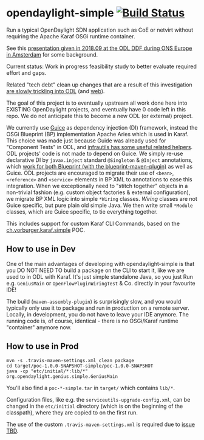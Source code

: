 # opendaylight-simple [![Build Status](https://travis-ci.org/vorburger/opendaylight-simple.svg?branch=master)](https://travis-ci.org/vorburger/opendaylight-simple)

Run a typical OpenDaylight SDN application such as CoE or netvirt without requiring the Apache Karaf OSGi runtime container.

See this [presentation given in 2018.09 at the ODL DDF during ONS Europe in Amsterdam](https://docs.google.com/presentation/d/14TM9oCn0nLo7RJAhAHglXM4P6oTxsVjJBfFE1wl1qJc) for some background.

Current status: Work in progress feasibility study to better evaluate required effort and gaps.

Related "tech debt" clean up changes that are a result of this investigation
[are slowly trickling into ODL](https://git.opendaylight.org/gerrit/#/q/topic:simple-dist) (and [web](https://git.opendaylight.org/gerrit/#/q/topic:simple-dist_web)).

The goal of this project is to eventually upstream all work done here into EXISTING OpenDaylight projects, and eventually have 0 code left in this repo.
We do not anticipate this to become a new ODL (or external) project.

We currently use [Guice](https://github.com/google/guice) as dependency injection (DI) framework, instead the OSGi Blueprint (BP) implementation Apache Aries which is used in Karaf.  This choice was made just because Guide was already used for "Component Tests" in ODL, and [infrautils has some useful related helpers](https://wiki.opendaylight.org/view/BestPractices/Component_Tests).  ODL projects' code is not made to depend on Guice.  We simply re-use declarative DI by `javax.inject` standard `@Singleton` & `@Inject` annotations, which [work for both Blueprint (with the blueprint-maven-plugin)](https://wiki.opendaylight.org/view/BestPractices/DI_Guidelines) as well as Guice.  ODL projects are encouraged to migrate their use of `<bean>`, `<reference>` and `<service>` elements in BP XML to annotations to ease this integration.  When we exceptionally need to "stitch together" objects in a non-trivial fashion (e.g. custom object factories & external configuration), we migrate BP XML logic into simple `*Wiring` classes.  _Wiring_ classes are not Guice specific, but pure plain old simple Java.  We then write small `*Module` classes, which are Guice specific, to tie everything together.

This includes support for custom Karaf CLI Commands, based on the [ch.vorburger.karaf.simple](https://github.com/vorburger/ch.vorburger.karaf.simple) POC.

## How to use in Dev

 One of the main advantages of developing with opendaylight-simple is that you DO NOT NEED TO build a package on the CLI to start it, like we are used to in ODL with Karaf.  It's just simple standalone Java, so you just Run e.g. `GeniusMain` or `OpenFlowPluginWiringTest` & Co. directly in your favourite IDE!

 The build (`maven-assembly-plugin`) is surprisingly slow, and you would typically only use it to package and run in production on a remote server.  Locally, in development, you do not have to leave your IDE anymore.  The running code is, of course, identical - there is no OSGi/Karaf runtime "container" anymore now.

## How to use in Prod

    mvn -s .travis-maven-settings.xml clean package
    cd target/poc-1.0.0-SNAPSHOT-simple/poc-1.0.0-SNAPSHOT
    java -cp "etc/initial/*:lib/*" org.opendaylight.genius.simple.GeniusMain

You'll also find a `poc-*-simple.tar` in `target/` which contains `lib/*`.

Configuration files, like e.g. the `serviceutils-upgrade-config.xml`, can be changed in the `etc/initial` directory (which is on the beginning of the classpath), where they are copied to on the first run.

The use of the custom `.travis-maven-settings.xml` is required due to [issue TBD](https://github.com/vorburger/opendaylight-simple/issues/37).
